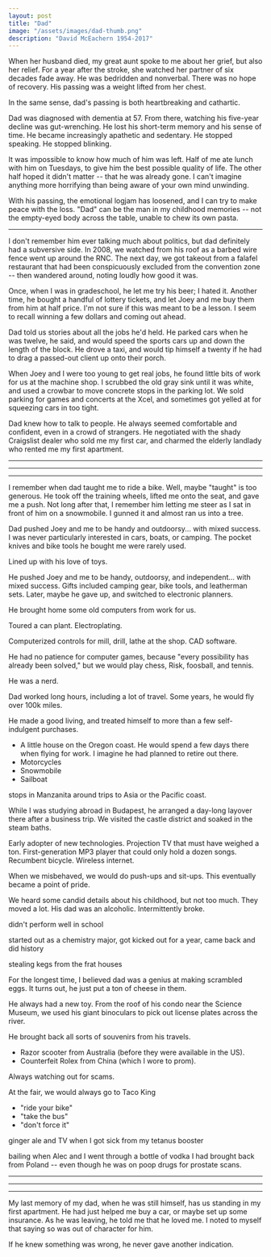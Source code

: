 ```yaml
---
layout: post
title: "Dad"
image: "/assets/images/dad-thumb.png"
description: "David McEachern 1954-2017"
---
```


When her husband died, my great aunt spoke to me about her grief, but also her relief. For a year after the stroke, she watched her partner of six decades fade away. He was bedridden and nonverbal. There was no hope of recovery. His passing was a weight lifted from her chest.

In the same sense, dad's passing is both heartbreaking and cathartic.

Dad was diagnosed with dementia at 57. From there, watching his five-year decline was gut-wrenching. He lost his short-term memory and his sense of time. He became increasingly apathetic and sedentary. He stopped speaking. He stopped blinking.

It was impossible to know how much of him was left. Half of me ate lunch with him on Tuesdays, to give him the best possible quality of life. The other half hoped it didn't matter -- that he was already gone. I can't imagine anything more horrifying than being aware of your own mind unwinding.

With his passing, the emotional logjam has loosened, and I can try to make peace with the loss. "Dad" can be the man in my childhood memories -- not the empty-eyed body across the table, unable to chew its own pasta.

---








I don't remember him ever talking much about politics, but dad definitely had a subversive side. In 2008, we watched from his roof as a barbed wire fence went up around the RNC. The next day, we got takeout from a falafel restaurant that had been conspicuously excluded from the convention zone -- then wandered around, noting loudly how good it was.

Once, when I was in gradeschool, he let me try his beer; I hated it. Another time, he bought a handful of lottery tickets, and let Joey and me buy them from him at half price. I'm not sure if this was meant to be a lesson. I seem to recall winning a few dollars and coming out ahead.

Dad told us stories about all the jobs he'd held. He parked cars when he was twelve, he said, and would speed the sports cars up and down the length of the block. He drove a taxi, and would tip himself a twenty if he had to drag a passed-out client up onto their porch.

When Joey and I were too young to get real jobs, he found little bits of work for us at the machine shop. I scrubbed the old gray sink until it was white, and used a crowbar to move concrete stops in the parking lot. We sold parking for games and concerts at the Xcel, and sometimes got yelled at for squeezing cars in too tight.

Dad knew how to talk to people. He always seemed comfortable and confident, even in a crowd of strangers. He negotiated with the shady Craigslist dealer who sold me my first car, and charmed the elderly landlady who rented me my first apartment.





---

---

---

I remember when dad taught me to ride a bike. Well, maybe "taught" is too generous. He took off the training wheels, lifted me onto the seat, and gave me a push. Not long after that, I remember him letting me steer as I sat in front of him on a snowmobile. I gunned it and almost ran us into a tree.

Dad pushed Joey and me to be handy and outdoorsy... with mixed success. I was never particularly interested in cars, boats, or camping. The pocket knives and bike tools he bought me were rarely used.






Lined up with his love of toys.

He pushed Joey and me to be handy, outdoorsy, and independent... with mixed success. Gifts included camping gear, bike tools, and leatherman sets. Later, maybe he gave up, and switched to electronic planners.

He brought home some old computers from work for us.

Toured a can plant. Electroplating.

Computerized controls for mill, drill, lathe at the shop. CAD software.

He had no patience for computer games, because "every possibility has already been solved," but we would play chess, Risk, foosball, and tennis.



He was a nerd.




Dad worked long hours, including a lot of travel. Some years, he would fly over 100k miles.

He made a good living, and treated himself to more than a few self-indulgent purchases.

- A little house on the Oregon coast. He would spend a few days there when flying for work. I imagine he had planned to retire out there.
- Motorcycles
- Snowmobile
- Sailboat

stops in Manzanita around trips to Asia or the Pacific coast.

While I was studying abroad in Budapest, he arranged a day-long layover there after a business trip. We visited the castle district and soaked in the steam baths.

Early adopter of new technologies. Projection TV that must have weighed a ton. First-generation MP3 player that could only hold a dozen songs. Recumbent bicycle. Wireless internet.

When we misbehaved, we would do push-ups and sit-ups. This eventually became a point of pride.

We heard some candid details about his childhood, but not too much. They moved a lot. His dad was an alcoholic. Intermittently broke.

didn't perform well in school

started out as a chemistry major, got kicked out for a year, came back and did history

stealing kegs from the frat houses

For the longest time, I believed dad was a genius at making scrambled eggs. It turns out, he just put a ton of cheese in them.

He always had a new toy. From the roof of his condo near the Science Museum, we used his giant binoculars to pick out license plates across the river.

He brought back all sorts of souvenirs from his travels.

- Razor scooter from Australia (before they were available in the US).
- Counterfeit Rolex from China (which I wore to prom).


Always watching out for scams.


At the fair, we would always go to Taco King

- "ride your bike"
- "take the bus"
- "don't force it"







ginger ale and TV when I got sick from my tetanus booster

bailing when Alec and I went through a bottle of vodka I had brought back from Poland -- even though he was on poop drugs for prostate scans.


---

---

---






My last memory of my dad, when he was still himself, has us standing in my first apartment. He had just helped me buy a car, or maybe set up some insurance. As he was leaving, he told me that he loved me. I noted to myself that saying so was out of character for him.

If he knew something was wrong, he never gave another indication.
